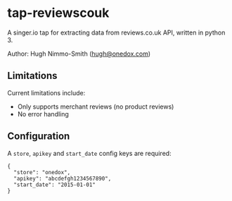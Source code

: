 # tap-reviewscouk

A singer.io tap for extracting data from reviews.co.uk API, written in python 3.

Author: Hugh Nimmo-Smith (hugh@onedox.com)

## Limitations

Current limitations include:

- Only supports merchant reviews (no product reviews)
- No error handling

## Configuration

A ```store```, ```apikey``` and ```start_date``` config keys are required:

```
{
  "store": "onedox",
  "apikey": "abcdefgh1234567890",
  "start_date": "2015-01-01"
}
```
